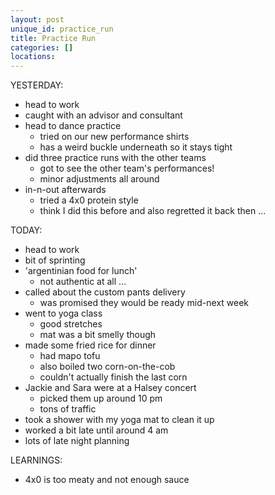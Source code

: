 ```yaml
---
layout: post
unique_id: practice_run
title: Practice Run
categories: []
locations: 
---
```


YESTERDAY:
* head to work
* caught with an advisor and consultant
* head to dance practice
  * tried on our new performance shirts
  * has a weird buckle underneath so it stays tight
* did three practice runs with the other teams
  * got to see the other team's performances!
  * minor adjustments all around
* in-n-out afterwards
  * tried a 4x0 protein style
  * think I did this before and also regretted it back then ...

TODAY:
* head to work
* bit of sprinting
* 'argentinian food for lunch'
  * not authentic at all ...
* called about the custom pants delivery
  * was promised they would be ready mid-next week
* went to yoga class
  * good stretches
  * mat was a bit smelly though
* made some fried rice for dinner
  * had mapo tofu
  * also boiled two corn-on-the-cob
  * couldn't actually finish the last corn
* Jackie and Sara were at a Halsey concert
  * picked them up around 10 pm
  * tons of traffic
* took a shower with my yoga mat to clean it up
* worked a bit late until around 4 am
* lots of late night planning

LEARNINGS:
* 4x0 is too meaty and not enough sauce
